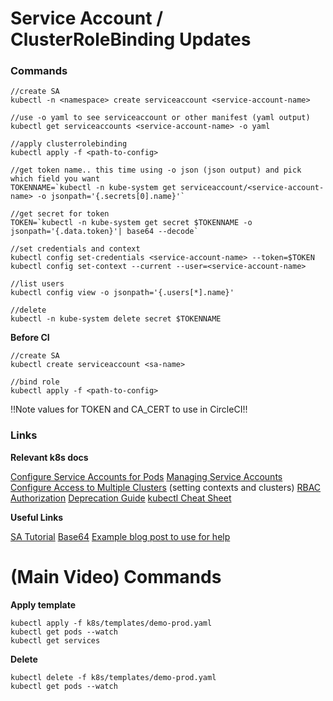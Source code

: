 # Service Account / ClusterRoleBinding Updates

### Commands

```
//create SA
kubectl -n <namespace> create serviceaccount <service-account-name>

//use -o yaml to see serviceaccount or other manifest (yaml output)
kubectl get serviceaccounts <service-account-name> -o yaml

//apply clusterrolebinding
kubectl apply -f <path-to-config>

//get token name.. this time using -o json (json output) and pick which field you want
TOKENNAME=`kubectl -n kube-system get serviceaccount/<service-account-name> -o jsonpath='{.secrets[0].name}'`

//get secret for token 
TOKEN=`kubectl -n kube-system get secret $TOKENNAME -o jsonpath='{.data.token}'| base64 --decode`

//set credentials and context
kubectl config set-credentials <service-account-name> --token=$TOKEN
kubectl config set-context --current --user=<service-account-name>

//list users
kubectl config view -o jsonpath='{.users[*].name}'   

//delete
kubectl -n kube-system delete secret $TOKENNAME
```

**Before CI**
```
//create SA
kubectl create serviceaccount <sa-name>

//bind role
kubectl apply -f <path-to-config>
```
!!Note values for TOKEN and CA_CERT to use in CircleCI!!


### Links 
**Relevant k8s docs**

[Configure Service Accounts for Pods](https://kubernetes.io/docs/tasks/configure-pod-container/configure-service-account/)
[Managing Service Accounts](https://kubernetes.io/docs/reference/access-authn-authz/service-accounts-admin/)
[Configure Access to Multiple Clusters](https://kubernetes.io/docs/tasks/access-application-cluster/configure-access-multiple-clusters/) (setting contexts and clusters)
[RBAC Authorization](https://kubernetes.io/docs/reference/access-authn-authz/rbac/)
[Deprecation Guide](https://kubernetes.io/docs/reference/using-api/deprecation-guide/)
[kubectl Cheat Sheet](https://kubernetes.io/docs/reference/kubectl/cheatsheet/)

**Useful Links**

[SA Tutorial](https://docs.oracle.com/en-us/iaas/Content/ContEng/Tasks/contengaddingserviceaccttoken.htm)
[Base64](https://developer.mozilla.org/en-US/docs/Glossary/Base64)
[Example blog post to use for help](https://www.strongdm.com/blog/kubernetes-rbac-role-based-access-control)

# (Main Video) Commands

**Apply template** 

```
kubectl apply -f k8s/templates/demo-prod.yaml
kubectl get pods --watch
kubectl get services
```

**Delete**

```
kubectl delete -f k8s/templates/demo-prod.yaml
kubectl get pods --watch
```
